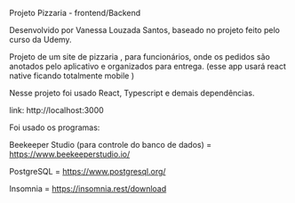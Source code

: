 Projeto Pizzaria - frontend/Backend

Desenvolvido por Vanessa Louzada Santos, baseado no projeto feito pelo curso da Udemy.

Projeto de um site de pizzaria , para funcionários, onde os pedidos são anotados pelo aplicativo e organizados para entrega. (esse app
usará react native ficando totalmente mobile )

Nesse projeto foi usado React, Typescript e demais dependências.

link: http://localhost:3000

Foi usado os programas:

Beekeeper Studio (para controle do banco de dados) = https://www.beekeeperstudio.io/

PostgreSQL = https://www.postgresql.org/

Insomnia = https://insomnia.rest/download



